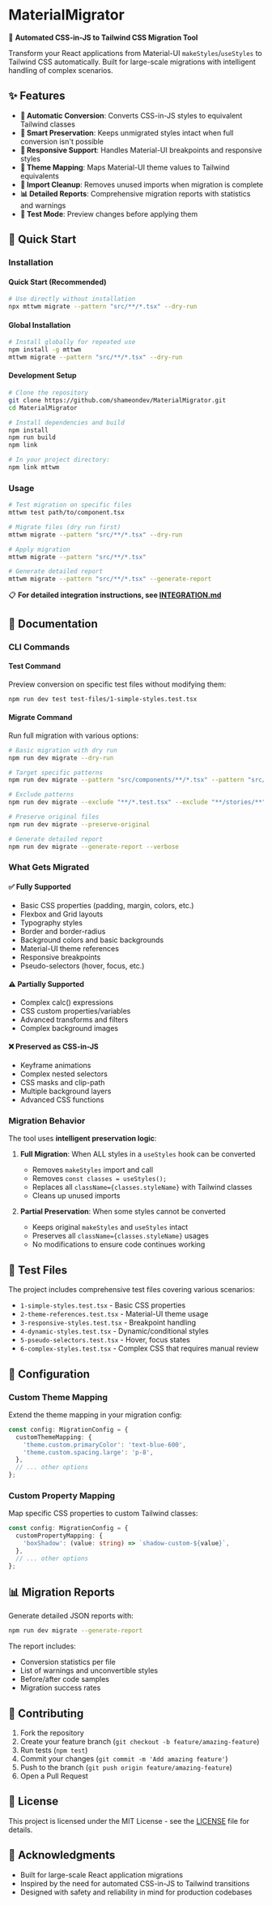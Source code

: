 # MaterialMigrator

🚀 **Automated CSS-in-JS to Tailwind CSS Migration Tool**

Transform your React applications from Material-UI `makeStyles`/`useStyles` to Tailwind CSS automatically. Built for large-scale migrations with intelligent handling of complex scenarios.

## ✨ Features

- **🔄 Automatic Conversion**: Converts CSS-in-JS styles to equivalent Tailwind classes
- **🧠 Smart Preservation**: Keeps unmigrated styles intact when full conversion isn't possible  
- **📱 Responsive Support**: Handles Material-UI breakpoints and responsive styles
- **🎨 Theme Mapping**: Maps Material-UI theme values to Tailwind equivalents
- **🔧 Import Cleanup**: Removes unused imports when migration is complete
- **📊 Detailed Reports**: Comprehensive migration reports with statistics and warnings
- **🧪 Test Mode**: Preview changes before applying them

## 🚀 Quick Start

### Installation

#### Quick Start (Recommended)
```bash
# Use directly without installation
npx mttwm migrate --pattern "src/**/*.tsx" --dry-run
```

#### Global Installation
```bash
# Install globally for repeated use
npm install -g mttwm
mttwm migrate --pattern "src/**/*.tsx" --dry-run
```

#### Development Setup
```bash
# Clone the repository
git clone https://github.com/shameondev/MaterialMigrator.git
cd MaterialMigrator

# Install dependencies and build
npm install
npm run build
npm link

# In your project directory:
npm link mttwm
```

### Usage

```bash
# Test migration on specific files
mttwm test path/to/component.tsx

# Migrate files (dry run first)
mttwm migrate --pattern "src/**/*.tsx" --dry-run

# Apply migration
mttwm migrate --pattern "src/**/*.tsx"

# Generate detailed report
mttwm migrate --pattern "src/**/*.tsx" --generate-report
```

📋 **For detailed integration instructions, see [INTEGRATION.md](./INTEGRATION.md)**

## 📖 Documentation

### CLI Commands

#### Test Command
Preview conversion on specific test files without modifying them:

```bash
npm run dev test test-files/1-simple-styles.test.tsx
```

#### Migrate Command
Run full migration with various options:

```bash
# Basic migration with dry run
npm run dev migrate --dry-run

# Target specific patterns
npm run dev migrate --pattern "src/components/**/*.tsx" --pattern "src/views/**/*.tsx"

# Exclude patterns  
npm run dev migrate --exclude "**/*.test.tsx" --exclude "**/stories/**"

# Preserve original files
npm run dev migrate --preserve-original

# Generate detailed report
npm run dev migrate --generate-report --verbose
```

### What Gets Migrated

#### ✅ **Fully Supported**
- Basic CSS properties (padding, margin, colors, etc.)
- Flexbox and Grid layouts
- Typography styles
- Border and border-radius
- Background colors and basic backgrounds
- Material-UI theme references
- Responsive breakpoints
- Pseudo-selectors (hover, focus, etc.)

#### ⚠️ **Partially Supported** 
- Complex calc() expressions
- CSS custom properties/variables
- Advanced transforms and filters
- Complex background images

#### ❌ **Preserved as CSS-in-JS**
- Keyframe animations
- Complex nested selectors
- CSS masks and clip-path
- Multiple background layers
- Advanced CSS functions

### Migration Behavior

The tool uses **intelligent preservation logic**:

1. **Full Migration**: When ALL styles in a `useStyles` hook can be converted
   - Removes `makeStyles` import and call
   - Removes `const classes = useStyles();` 
   - Replaces all `className={classes.styleName}` with Tailwind classes
   - Cleans up unused imports

2. **Partial Preservation**: When some styles cannot be converted
   - Keeps original `makeStyles` and `useStyles` intact
   - Preserves all `className={classes.styleName}` usages
   - No modifications to ensure code continues working

## 🧪 Test Files

The project includes comprehensive test files covering various scenarios:

- `1-simple-styles.test.tsx` - Basic CSS properties
- `2-theme-references.test.tsx` - Material-UI theme usage
- `3-responsive-styles.test.tsx` - Breakpoint handling
- `4-dynamic-styles.test.tsx` - Dynamic/conditional styles  
- `5-pseudo-selectors.test.tsx` - Hover, focus states
- `6-complex-styles.test.tsx` - Complex CSS that requires manual review

## 🔧 Configuration

### Custom Theme Mapping

Extend the theme mapping in your migration config:

```typescript
const config: MigrationConfig = {
  customThemeMapping: {
    'theme.custom.primaryColor': 'text-blue-600',
    'theme.custom.spacing.large': 'p-8',
  },
  // ... other options
};
```

### Custom Property Mapping

Map specific CSS properties to custom Tailwind classes:

```typescript
const config: MigrationConfig = {
  customPropertyMapping: {
    'boxShadow': (value: string) => `shadow-custom-${value}`,
  },
  // ... other options
};
```

## 📊 Migration Reports

Generate detailed JSON reports with:

```bash
npm run dev migrate --generate-report
```

The report includes:
- Conversion statistics per file
- List of warnings and unconvertible styles
- Before/after code samples
- Migration success rates

## 🤝 Contributing

1. Fork the repository
2. Create your feature branch (`git checkout -b feature/amazing-feature`)
3. Run tests (`npm test`)
4. Commit your changes (`git commit -m 'Add amazing feature'`)
5. Push to the branch (`git push origin feature/amazing-feature`)
6. Open a Pull Request

## 📝 License

This project is licensed under the MIT License - see the [LICENSE](LICENSE) file for details.

## 🙏 Acknowledgments

- Built for large-scale React application migrations
- Inspired by the need for automated CSS-in-JS to Tailwind transitions
- Designed with safety and reliability in mind for production codebases